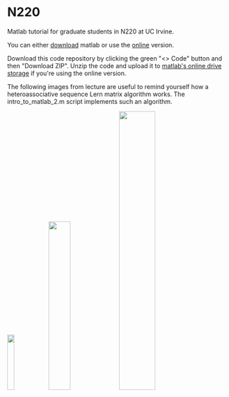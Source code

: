 # N220
Matlab tutorial for graduate students in N220 at UC Irvine.

You can either [download](https://www.mathworks.com/help/install/ug/install-products-with-internet-connection.html) matlab or use the [online](https://matlab.mathworks.com/) version.

Download this code repository by clicking the green "<> Code" button and then "Download ZIP". Unzip the code and upload it to [matlab's online drive storage](https://drive.mathworks.com/) if you're using the online version.

The following images from lecture are useful to remind yourself how a heteroassociative sequence Lern matrix algorithm works. The intro_to_matlab_2.m script implements such an algorithm.

<img src="https://github.com/user-attachments/assets/b9d15aa8-970a-47bb-8cdd-95e47960c167" width="18%">
<img src="https://github.com/user-attachments/assets/63f91adc-1f2f-4168-903a-a14da332f0f9" width="31.5%">
<img src="https://github.com/user-attachments/assets/ccb80b57-1746-4f82-a01b-a4d28240f566" width="40.5%">
